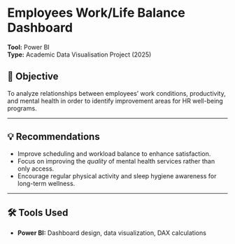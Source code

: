 # Employees Work/Life Balance Dashboard
**Tool:** Power BI  
**Type:** Academic Data Visualisation Project (2025)

## 🎯 Objective
To analyze relationships between employees’ work conditions, productivity, and mental health in order to identify improvement areas for HR well-being programs.

---

## 💡 Recommendations
- Improve scheduling and workload balance to enhance satisfaction.  
- Focus on improving the *quality* of mental health services rather than only access.  
- Encourage regular physical activity and sleep hygiene awareness for long-term wellness.

---

## 🛠️ Tools Used
- **Power BI:** Dashboard design, data visualization, DAX calculations 

